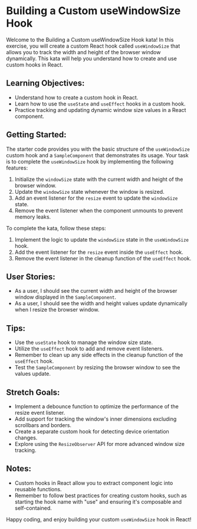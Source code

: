 # Building a Custom useWindowSize Hook

Welcome to the Building a Custom useWindowSize Hook kata! In this exercise, you will create a custom React hook called `useWindowSize` that allows you to track the width and height of the browser window dynamically. This kata will help you understand how to create and use custom hooks in React.

## Learning Objectives:

- Understand how to create a custom hook in React.
- Learn how to use the `useState` and `useEffect` hooks in a custom hook.
- Practice tracking and updating dynamic window size values in a React component.

## Getting Started:

The starter code provides you with the basic structure of the `useWindowSize` custom hook and a `SampleComponent` that demonstrates its usage. Your task is to complete the `useWindowSize` hook by implementing the following features:

1. Initialize the `windowSize` state with the current width and height of the browser window.
2. Update the `windowSize` state whenever the window is resized.
3. Add an event listener for the `resize` event to update the `windowSize` state.
4. Remove the event listener when the component unmounts to prevent memory leaks.

To complete the kata, follow these steps:

1. Implement the logic to update the `windowSize` state in the `useWindowSize` hook.
2. Add the event listener for the `resize` event inside the `useEffect` hook.
3. Remove the event listener in the cleanup function of the `useEffect` hook.

## User Stories:

- As a user, I should see the current width and height of the browser window displayed in the `SampleComponent`.
- As a user, I should see the width and height values update dynamically when I resize the browser window.

## Tips:

- Use the `useState` hook to manage the window size state.
- Utilize the `useEffect` hook to add and remove event listeners.
- Remember to clean up any side effects in the cleanup function of the `useEffect` hook.
- Test the `SampleComponent` by resizing the browser window to see the values update.

## Stretch Goals:

- Implement a debounce function to optimize the performance of the resize event listener.
- Add support for tracking the window's inner dimensions excluding scrollbars and borders.
- Create a separate custom hook for detecting device orientation changes.
- Explore using the `ResizeObserver` API for more advanced window size tracking.

## Notes:

- Custom hooks in React allow you to extract component logic into reusable functions.
- Remember to follow best practices for creating custom hooks, such as starting the hook name with "use" and ensuring it's composable and self-contained.

Happy coding, and enjoy building your custom `useWindowSize` hook in React!